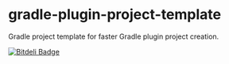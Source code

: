 gradle-plugin-project-template
==============================

Gradle project template for faster Gradle plugin project creation.



[![Bitdeli Badge](https://d2weczhvl823v0.cloudfront.net/aestasit/gramazon-gradle/trend.png)](https://bitdeli.com/free "Bitdeli Badge")

